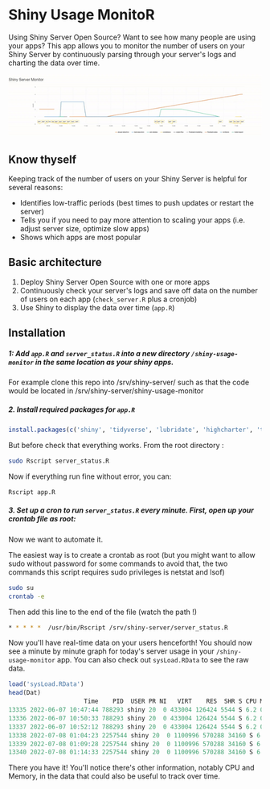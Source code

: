
<!-- README.md is generated from README.Rmd. Please edit that file -->
Shiny Usage MonitoR
===================

Using Shiny Server Open Source? Want to see how many people are using your apps? This app allows you to monitor the number of users on your Shiny Server by continuously parsing through your server's logs and charting the data over time.


![demo](https://raw.githubusercontent.com/munoztd0/shiny-usage-monitor/master/img/screen.gif)


Know thyself
------------

Keeping track of the number of users on your Shiny Server is helpful for several reasons:

-   Identifies low-traffic periods (best times to push updates or restart the server)
-   Tells you if you need to pay more attention to scaling your apps (i.e. adjust server size, optimize slow apps)
-   Shows which apps are most popular

Basic architecture
------------------

1.  Deploy Shiny Server Open Source with one or more apps
2.  Continuously check your server's logs and save off data on the number of users on each app (`check_server.R` plus a cronjob)
3.  Use Shiny to display the data over time (`app.R`)

Installation
------------

##### 1: Add `app.R` and `server_status.R` into a new directory `/shiny-usage-monitor` in the same location as your shiny apps.

For example clone this repo into /srv/shiny-server/ such as that the code would be located in /srv/shiny-server/shiny-usage-monitor

##### 2. Install required packages for `app.R`

``` r
install.packages(c('shiny', 'tidyverse', 'lubridate', 'highcharter', 'this.path'))
```

But before check that everything works. From the root directory :

``` bash
sudo Rscript server_status.R
```

Now if everything run fine without error, you can:
``` bash
Rscript app.R
```

##### 3. Set up a cron to run `server_status.R` every minute. First, open up your crontab file as root:

Now we want to automate it.

The easiest way is to create a crontab as root (but you might want to allow sudo without password for some commands to avoid that, the two commands this script requires sudo privileges is netstat and lsof)

``` bash
sudo su
crontab -e
```

Then add this line to the end of the file (watch the path !)

``` bash
* * * * *  /usr/bin/Rscript /srv/shiny-server/server_status.R
```

Now you'll have real-time data on your users henceforth! You should now see a minute by minute graph for today's server usage in your `/shiny-usage-monitor` app. You can also check out `sysLoad.RData` to see the raw data.

``` r
load('sysLoad.RData')
head(Dat)
                     Time    PID  USER PR NI   VIRT    RES  SHR S CPU MEM     TIME usr             app
13335 2022-06-07 10:47:44 788293 shiny 20  0 433004 126424 5544 S 6.2 0.4 15:18.16   0 abuser-detection
13336 2022-06-07 10:50:33 788293 shiny 20  0 433004 126424 5544 S 6.2 0.4 15:18.25   0 abuser-detection
13337 2022-06-07 10:52:12 788293 shiny 20  0 433004 126424 5544 S 6.2 0.4 15:18.30   0 abuser-detection
13338 2022-07-08 01:04:23 2257544 shiny 20  0 1100996 570288 34160 S 6.2 0.9 0:41.21   6 trade-inspect
13339 2022-07-08 01:09:28 2257544 shiny 20  0 1100996 570288 34160 S 6.2 0.9 0:41.34   6 trade-inspect
13340 2022-07-08 01:14:33 2257544 shiny 20  0 1100996 570288 34160 S 6.2 0.9 0:41.49   6 trade-inspect
```

There you have it! You'll notice there's other information, notably CPU and Memory, in the data that could also be useful to track over time.


